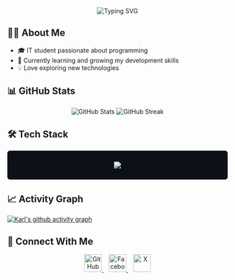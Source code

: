 <div align="center">
  <img src="https://readme-typing-svg.demolab.com?font=Fira+Code&pause=1000&color=A9FEF7&center=true&vCenter=true&width=435&lines=Hi+there%2C+I'm+Karl!+👋;IT+Student+%7C+Developer;Trying+to+be+better+at+Programming" alt="Typing SVG" />
</div>

## 👨‍💻 About Me

- 🎓 IT student passionate about programming
- 🌱 Currently learning and growing my development skills
- 💡 Love exploring new technologies

## 📊 GitHub Stats

<div align="center">
  <img src="https://github-readme-stats.vercel.app/api?username=karl2522&show_icons=true&theme=radical" alt="GitHub Stats" />
  <img src="https://github-readme-streak-stats.herokuapp.com/?user=karl2522&theme=radical" alt="GitHub Streak" />

</div>

## 🛠️ Tech Stack

<div align="center" style="background-color: #0d1117; padding: 25px; border-radius: 6px;">
  <img src="https://skillicons.dev/icons?i=html,css,js,python,java,react,nodejs,django,vite,git,vscode,mysql,javascript,androidstudio,postman,xampp" />
</div>



## 📈 Activity Graph
[![Karl's github activity graph](https://github-readme-activity-graph.vercel.app/graph?username=karl2522&theme=react-dark)](https://github.com/ashutosh00710/github-readme-activity-graph)

## 🤝 Connect With Me

<div align="center">
  <a href="https://github.com/karl2522">
    <img src="https://raw.githubusercontent.com/rahuldkjain/github-profile-readme-generator/master/src/images/icons/Social/github.svg" alt="GitHub" height="40" width="40" />
  </a>
  &nbsp;&nbsp;
  <a href="https://www.facebook.com/jaredkarl2">
    <img src="https://raw.githubusercontent.com/rahuldkjain/github-profile-readme-generator/master/src/images/icons/Social/facebook.svg" alt="Facebook" height="40" width="40" />
  </a>
  &nbsp;&nbsp;
  <a href="https://x.com/jaerhead">
    <img src="https://raw.githubusercontent.com/rahuldkjain/github-profile-readme-generator/master/src/images/icons/Social/twitter.svg" alt="X" height="40" width="40" />
  </a>
</div>
